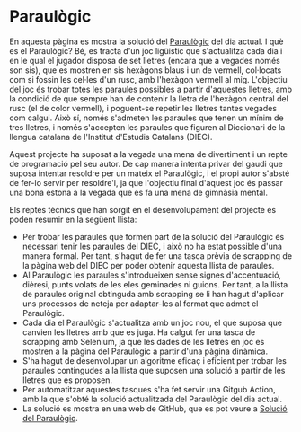 # Paraulògic

En aquesta pàgina es mostra la solució del <a href="https://www.vilaweb.cat/paraulogic/">Paraulògic</a> del dia actual. I què es el Paraulògic? Bé, es tracta d'un joc ligüistic que s'actualitza cada dia i en le qual el jugador disposa de set lletres (encara que a vegades només son sis), que es mostren en sis hexàgons blaus i un de vermell, col·locats com si fossin les cel·les d'un rusc, amb l'hexàgon vermell al mig. L'objectiu del joc és trobar totes les paraules possibles a partir d'aquestes lletres, amb la condició de que sempre han de contenir la lletra de l'hexàgon central del rusc (el de color vermell), i poguent-se repetir les lletres tantes vegades com calgui. Això sí, només s'admeten les paraules  que tenen un mínim de tres lletres, i només s'accepten les paraules que figuren al Diccionari de la llengua catalana de l'Institut d'Estudis Catalans (DIEC).

Aquest projecte ha suposat a la vegada una mena de divertiment i un repte de programació pel seu autor. De cap manera intenta privar del gaudi que suposa intentar resoldre per un mateix el Paraulògic, i el propi autor s'absté de fer-lo servir per resoldre'l, ja que l'objectiu final d'aquest joc és passar una bona estona a la vegada que es fa una mena de gimnàsia mental. 

Els reptes tècnics que han sorgit en el desenvolupament del projecte es poden resumir en la següent llista:

- Per trobar les paraules que formen part de la solució del Paraulògic és necessari tenir les paraules del DIEC, i això no ha estat possible d'una manera formal. Per tant, s'hagut de fer una tasca prèvia de scrapping de la pàgina web del DIEC per poder obtenir aquesta llista de paraules.
- Al Paraulògic les paraules s'introdueixen sense signes d'accentuació, dièresi, punts volats de les eles geminades ni guions. Per tant, a la llista de paraules original obtinguda amb scrapping se li han hagut d'aplicar uns processos de neteja per adaptar-les al format que admet el Paraulògic.
- Cada dia el Paraulògic s'actualitza amb un joc nou, el que suposa que canvien les lletres amb que es juga. Ha calgut fer una tasca de scrapping amb Selenium, ja que les dades de les lletres en joc es mostren a la pàgina del Paraulògic a partir d'una pàgina dinàmica.
- S'ha hagut de desenvolupar un algoritme eficaç i eficient per trobar les paraules contingudes a la llista que suposen una solució a partir de les lletres que es proposen.
- Per automatitzar aquestes tasques s'ha fet servir una Gitgub Action, amb la que s'obté la solució actualitzada del Paraulògic del dia actual.
- La solució es mostra en una web de GitHub, que es pot veure a [Solució del Paraulògic](https://lluiscarreras.github.io/Projects-Paraulogic/paraulogic.html).






